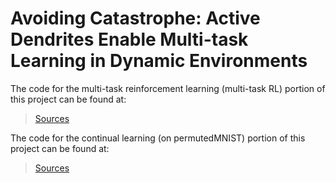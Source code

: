 # Avoiding Catastrophe: Active Dendrites Enable Multi-task Learning in Dynamic Environments

The code for the multi-task reinforcement learning (multi-task RL) portion of this project can be found at:
> [Sources][1]

The code for the continual learning (on permutedMNIST) portion of this project can be found at:
> [Sources][2]

[1]: https://github.com/numenta/nupic.embodied/tree/frontiers/projects/multitask
[2]: https://github.com/numenta/htmpapers/tree/master/biorxiv/going_beyond_the_point_neuron